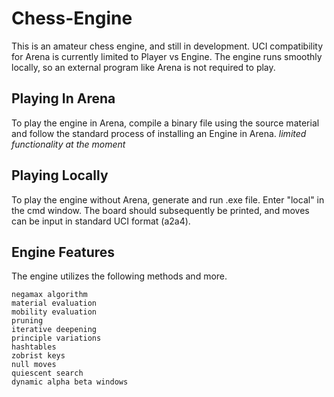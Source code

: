# Chess-Engine

This is an amateur chess engine, and still in development. UCI compatibility for Arena is currently limited to Player vs Engine. The engine runs smoothly locally, so an external program like Arena is not required to play. 

## Playing In Arena

To play the engine in Arena, compile a binary file using the source material and follow the standard process of installing an Engine in Arena. *limited functionality at the moment*

## Playing Locally

To play the engine without Arena, generate and run .exe file. Enter "local" in the cmd window. The board should subsequently be printed, and moves can be input in standard UCI format (a2a4).

## Engine Features

The engine utilizes the following methods and more.  

```
negamax algorithm
material evaluation
mobility evaluation
pruning
iterative deepening 
principle variations
hashtables
zobrist keys
null moves
quiescent search
dynamic alpha beta windows
```
